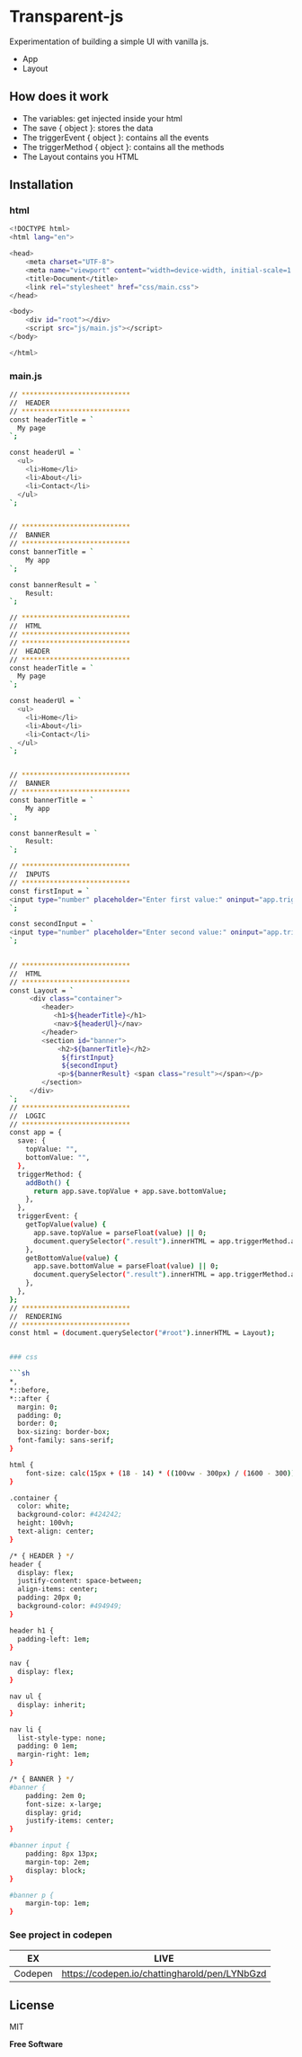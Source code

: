# Transparent-js

Experimentation of building a simple UI with vanilla js.

  - App 
  - Layout 


## How does it work
  - The variables: get injected inside your html
  - The save { object }: stores the data
  - The triggerEvent { object }: contains all the events
  - The triggerMethod { object }: contains all the methods
  - The Layout contains you HTML
  

## Installation

### html
```sh
<!DOCTYPE html>
<html lang="en">

<head>
    <meta charset="UTF-8">
    <meta name="viewport" content="width=device-width, initial-scale=1.0">
    <title>Document</title>
    <link rel="stylesheet" href="css/main.css">
</head>

<body>
    <div id="root"></div>
    <script src="js/main.js"></script>   
</body>

</html>
```

### main.js

```sh
// ***************************
//  HEADER
// ***************************
const headerTitle = `
  My page
`;

const headerUl = `
  <ul>
    <li>Home</li>
    <li>About</li>
    <li>Contact</li>
  </ul>
`;


// ***************************
//  BANNER
// ***************************
const bannerTitle = `
    My app
`;

const bannerResult = `
    Result:
`;

// ***************************
//  HTML
// ***************************
// ***************************
//  HEADER
// ***************************
const headerTitle = `
  My page
`;

const headerUl = `
  <ul>
    <li>Home</li>
    <li>About</li>
    <li>Contact</li>
  </ul>
`;


// ***************************
//  BANNER
// ***************************
const bannerTitle = `
    My app
`;

const bannerResult = `
    Result:
`;

// ***************************
//  INPUTS
// ***************************
const firstInput = `
<input type="number" placeholder="Enter first value:" oninput="app.triggerEvent.getTopValue(value)">   
`;

const secondInput = `
<input type="number" placeholder="Enter second value:" oninput="app.triggerEvent.getBottomValue(value)"> 
`;
      

// ***************************
//  HTML
// ***************************
const Layout = `
     <div class="container">
        <header>
           <h1>${headerTitle}</h1> 
           <nav>${headerUl}</nav>
        </header>
        <section id="banner">
            <h2>${bannerTitle}</h2>
             ${firstInput}
             ${secondInput}
            <p>${bannerResult} <span class="result"></span></p>
        </section>        
     </div>
`;
// ***************************
//  LOGIC
// ***************************
const app = {
  save: {
    topValue: "",
    bottomValue: "",
  },
  triggerMethod: {
    addBoth() {
      return app.save.topValue + app.save.bottomValue;
    },
  },
  triggerEvent: {
    getTopValue(value) {
      app.save.topValue = parseFloat(value) || 0;
      document.querySelector(".result").innerHTML = app.triggerMethod.addBoth();
    },
    getBottomValue(value) {
      app.save.bottomValue = parseFloat(value) || 0;
      document.querySelector(".result").innerHTML = app.triggerMethod.addBoth();
    },
  },
};
// ***************************
//  RENDERING
// ***************************
const html = (document.querySelector("#root").innerHTML = Layout);


### css

```sh
*,
*::before,
*::after {
  margin: 0;
  padding: 0;
  border: 0;
  box-sizing: border-box;
  font-family: sans-serif;
}

html {
    font-size: calc(15px + (18 - 14) * ((100vw - 300px) / (1600 - 300)));
}

.container {
  color: white;
  background-color: #424242;
  height: 100vh;
  text-align: center;
}

/* { HEADER } */
header {
  display: flex;
  justify-content: space-between;
  align-items: center;
  padding: 20px 0;
  background-color: #494949;
}

header h1 {
  padding-left: 1em;
}

nav {
  display: flex;
}

nav ul {
  display: inherit;  
}

nav li {
  list-style-type: none;  
  padding: 0 1em;
  margin-right: 1em;
}

/* { BANNER } */
#banner {
    padding: 2em 0;
    font-size: x-large;
    display: grid;
    justify-items: center;
}

#banner input {
    padding: 8px 13px;
    margin-top: 2em;
    display: block;
}

#banner p {
    margin-top: 1em;
}


```


### See project in codepen

| EX | LIVE |
| ------ | ------ |
| Codepen | https://codepen.io/chattingharold/pen/LYNbGzd |



License
----

MIT


**Free Software**

